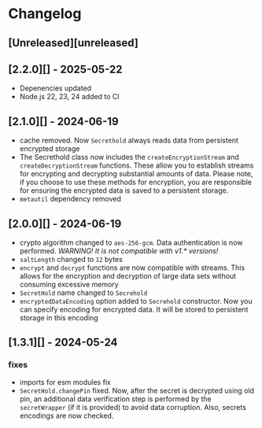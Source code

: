 # Changelog

## [Unreleased][unreleased]

## [2.2.0][] - 2025-05-22

- Depenencies updated
- Node.js 22, 23, 24 added to CI

## [2.1.0][] - 2024-06-19

- cache removed. Now `Secrethold` always reads data from persistent encrypted storage
- The Secrethold class now includes the `createEncryptionStream` and `createDecryptionStream` functions. These allow you to establish streams for encrypting and decrypting substantial amounts of data. Please note, if you choose to use these methods for encryption, you are responsible for ensuring the encrypted data is saved to a persistent storage.
- `metautil` dependency removed

## [2.0.0][] - 2024-06-19

- crypto algorithm changed to `aes-256-gcm`. Data authentication is now performed. _WARNING! It is not compatible with v1.\* versions!_
- `saltLength` changed to `12` bytes
- `encrypt` and `decrypt` functions are now compatible with streams. This allows for the encryption and decryption of large data sets without consuming excessive memory
- `SecretHold` name changed to `Secrehold`
- `encryptedDataEncoding` option added to `Secrehold` constructor. Now you can specify encoding for encrypted data. It will be stored to persistent storage in this encoding

## [1.3.1][] - 2024-05-24

### fixes

- imports for esm modules fix
- `SecretHold.changePin` fixed. Now, after the secret is decrypted using old pin, an additional data verification step is performed by the `secretWrapper` (if it is provided) to avoid data corruption. Also, secrets encodings are now checked.
